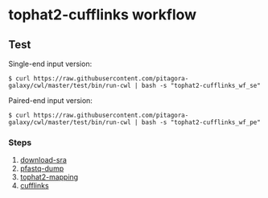 # tophat2-cufflinks workflow

## Test

Single-end input version:

```
$ curl https://raw.githubusercontent.com/pitagora-galaxy/cwl/master/test/bin/run-cwl | bash -s "tophat2-cufflinks_wf_se"
```

Paired-end input version:

```
$ curl https://raw.githubusercontent.com/pitagora-galaxy/cwl/master/test/bin/run-cwl | bash -s "tophat2-cufflinks_wf_pe"
```

### Steps

1. [download-sra](/tools/download-sra)
2. [pfastq-dump](/tools/pfastq-dump)
3. [tophat2-mapping](/tools/tophat2/mapping)
4. [cufflinks](/tools/cufflinks)
